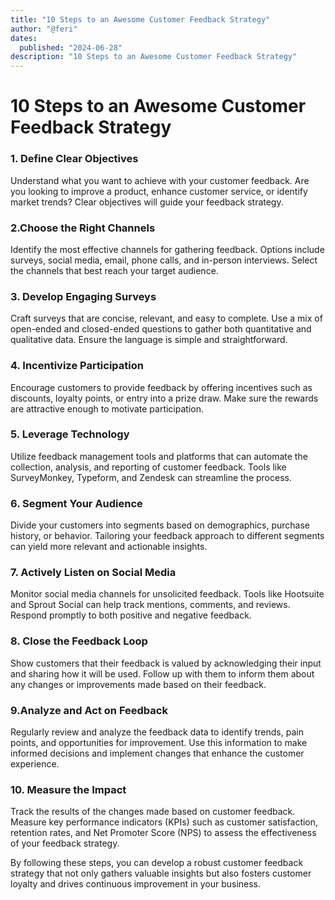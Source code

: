 ```yaml
---
title: "10 Steps to an Awesome Customer Feedback Strategy"
author: "@feri"
dates:
  published: "2024-06-28"
description: "10 Steps to an Awesome Customer Feedback Strategy"
---
```


# 10 Steps to an Awesome Customer Feedback Strategy


### 1. Define Clear Objectives

Understand what you want to achieve with your customer feedback.
Are you looking to improve a product, enhance customer service, or identify market trends? Clear objectives will guide your feedback strategy.


### 2.Choose the Right Channels

 Identify the most effective channels for gathering feedback.
Options include surveys, social media, email, phone calls, and in-person interviews. Select the channels that best reach your target audience.


### 3. Develop Engaging Surveys

Craft surveys that are concise, relevant, and easy to complete. 
Use a mix of open-ended and closed-ended questions to gather both quantitative and qualitative data. Ensure the language is simple and straightforward.


### 4. Incentivize Participation

Encourage customers to provide feedback by offering incentives such as discounts, loyalty points, or entry into a prize draw. Make sure the rewards are attractive enough to motivate participation.


### 5. Leverage Technology

Utilize feedback management tools and platforms that can automate the collection, analysis, and reporting of customer feedback. Tools like SurveyMonkey, Typeform, and Zendesk can streamline the process.


### 6. Segment Your Audience

Divide your customers into segments based on demographics, purchase history, or behavior. Tailoring your feedback approach to different segments can yield more relevant and actionable insights.


### 7. Actively Listen on Social Media

Monitor social media channels for unsolicited feedback. Tools like Hootsuite and Sprout Social can help track mentions, comments, and reviews. Respond promptly to both positive and negative feedback.


### 8. Close the Feedback Loop

Show customers that their feedback is valued by acknowledging their input and sharing how it will be used. Follow up with them to inform them about any changes or improvements made based on their feedback.


### 9.Analyze and Act on Feedback

Regularly review and analyze the feedback data to identify trends, pain points, and opportunities for improvement. Use this information to make informed decisions and implement changes that enhance the customer experience.


### 10. Measure the Impact

Track the results of the changes made based on customer feedback. Measure key performance indicators (KPIs) such as customer satisfaction, retention rates, and Net Promoter Score (NPS) to assess the effectiveness of your feedback strategy.


By following these steps, you can develop a robust customer feedback strategy that not only gathers valuable insights but also fosters customer loyalty and drives continuous improvement in your business.